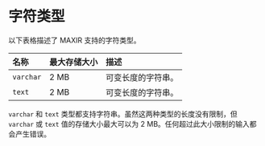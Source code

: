 # 字符类型

以下表格描述了 MAXIR 支持的字符类型。

| 名称 | 最大存储大小 | 描述 |
| :- | :- | :-| 
| `varchar` | 2 MB | 可变长度的字符串。 |
| `text` | 2 MB | 可变长度的字符串。 |


`varchar` 和 `text` 类型都支持字符串。虽然这两种类型的长度没有限制，但 `varchar` 或 `text` 值的存储大小最大可以为 2 MB。任何超过此大小限制的输入都会产生错误。
